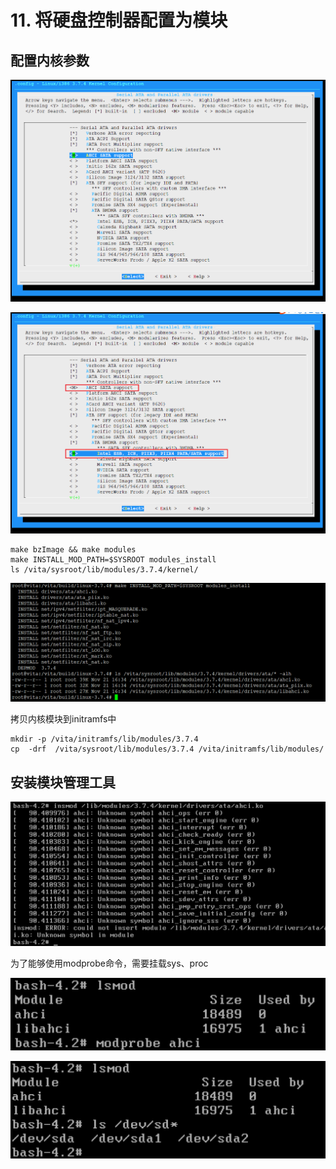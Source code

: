 # 11. 将硬盘控制器配置为模块

## 配置内核参数



![image-20201121163202490](image/将硬盘控制器配置为模块/image-20201121163202490.png)

![image-20201121163227440](image/将硬盘控制器配置为模块/image-20201121163227440.png)

```shell
make bzImage && make modules
make INSTALL_MOD_PATH=$SYSROOT modules_install
ls /vita/sysroot/lib/modules/3.7.4/kernel/
```

![image-20201121163427864](image/将硬盘控制器配置为模块/image-20201121163427864.png)

拷贝内核模块到initramfs中

```
mkdir -p /vita/initramfs/lib/modules/3.7.4
cp  -drf  /vita/sysroot/lib/modules/3.7.4 /vita/initramfs/lib/modules/
```

## 安装模块管理工具





















![image-20201121211000903](image/将硬盘控制器配置为模块/image-20201121211000903.png)

为了能够使用modprobe命令，需要挂载sys、proc

![image-20201121211917731](image/将硬盘控制器配置为模块/image-20201121211917731.png)

![image-20201121212042590](image/将硬盘控制器配置为模块/image-20201121212042590.png)

